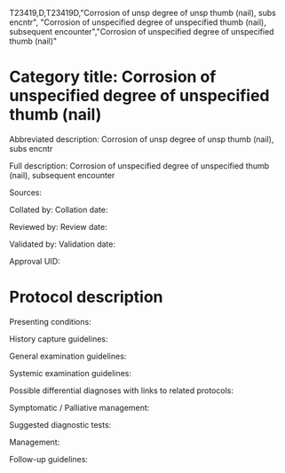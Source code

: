 T23419,D,T23419D,"Corrosion of unsp degree of unsp thumb (nail), subs encntr", "Corrosion of unspecified degree of unspecified thumb (nail), subsequent encounter","Corrosion of unspecified degree of unspecified thumb (nail)"
# Category title: Corrosion of unspecified degree of unspecified thumb (nail)

Abbreviated description: Corrosion of unsp degree of unsp thumb (nail), subs encntr

Full description: Corrosion of unspecified degree of unspecified thumb (nail), subsequent encounter

Sources:

Collated by:
Collation date:

Reviewed by:
Review date:

Validated by:
Validation date:

Approval UID:

# Protocol description

Presenting conditions:

History capture guidelines:

General examination guidelines:

Systemic examination guidelines:

Possible differential diagnoses with links to related protocols:

Symptomatic / Palliative management:

Suggested diagnostic tests:

Management:

Follow-up guidelines:
